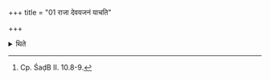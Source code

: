 +++
title = "01 राजा देवयजनं याचति"

+++

<details><summary>थिते</summary>

1. The king begs (of the priests) the place of sacrifice. Thus with agnirhota ... of the Hotr̥, with ādityo'dhvaryuḥ... of the Adhvaryu; with candramā brahmā ... of the Brahman; with parjanya udgātā... of the Udgātr̥; ākāśaḥ sadasyaḥ... Of the Sadasya; āpo hotrāśaṁsinaḥ... of the Hotrakas; with raśmayaścamasādhvaryavaḥ... of the Camasādhvaryus.[^1]  


[^1]: Cp. ŚaḍB II. 10.8-9.
</details>
